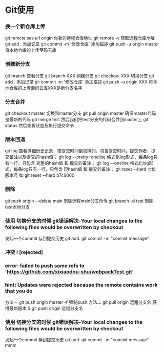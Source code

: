 # Git使用
### 换一个新仓库上传
git remote set-url origin 你新的远程仓库地址
git remote -v 获取远程仓库地址
git add . 添加记录
git commit -m '修改仓库' 添加描述
git push -u origin master 将本地仓库的上传至码云库
### 创建新分支
git branch 查看分支
git branch XXX 创建分支
git checkout XXX 切换分支
git add . 添加记录
git commit -m '修改仓库' 添加描述 
git push -u origin XXX 将本地仓库的上传至码云库XXX是新分支名字

### 分支合并
git checkout master 切换到master分支
git pull origin master 确保master代码是最新的代码
git merge test 然后我们把test分支的代码合并到master上
git status 然后查看状态及执行提交命令

### 版本回退
git log 查看详细历史记录，按提交时间倒叙排列，包含提交时间，提交作者，提交备注以及提交的hash值；
git log --pretty=oneline 格式化log形式，每条log只有一行，只包含 完整的hash值 和 提交的备注；
git log --oneline 格式化log形式，每条log只有一行，只包含 短hash值 和 提交的备注；
git reset  --hard 七位版本号 如 git reset  --hard b7c6000
 
### 删除
git push origin --delete main 删除远程main分支命令
git branch -d test 删除test本地分支

### 使用 切换分支的时候 git错误解决-Your local changes to the following files would be overwritten by checkout
发起一个commit 存到提交历史
git add.
git commit -m "commit message"

### 冲突   ! [rejected]     
### error: failed to push some refs to 'https://github.com/xixiaodou-shu/webpackTest.git'
### hint: Updates were rejected because the remote contains work that you do
方法一
git push origin master -f  强制push
方法二 
git pull origin 远程分支名 获得最新版本
$ git push origin 远程分支名
### 使用 切换分支的时候 git错误解决-Your local changes to the following files would be overwritten by checkout
发起一个commit 存到提交历史
git add.
git commit -m "commit message"
mmm